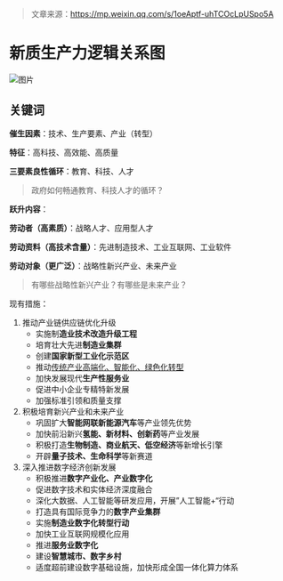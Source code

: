 > 文章来源：https://mp.weixin.qq.com/s/1oeAptf-uhTCOcLpUSpo5A

# 新质生产力逻辑关系图

![图片](https://mmbiz.qpic.cn/sz_mmbiz_jpg/j2MXcpDZ8q1L1gqkZiaew2WIeWoQYiaDqswJI4eQUaODcHyQjWEiaZ788vQXzKzDblAb5o8aZSmvtErWEUtiaMibiaiaQ/640?wx_fmt=jpeg&from=appmsg&wxfrom=13)

## 关键词

**催生因素**：技术、生产要素、产业（转型）

**特征**：高科技、高效能、高质量



**三要素良性循环**：教育、科技、人才

> 政府如何畅通教育、科技人才的循环？



**跃升内容**：

**劳动者（高素质）**：战略人才、应用型人才

**劳动资料（高技术含量）**：先进制造技术、工业互联网、工业软件

**劳动对象（更广泛）**：战略性新兴产业、未来产业

> 有哪些战略性新兴产业？有哪些是未来产业？



现有措施：

1. 推动产业链供应链优化升级
   - 实施制**造业技术改造升级工程**
   - 培育壮大先进**制造业集群**
   - 创建**国家新型工业化示范区**
   - 推动<u>传统产业高端化、智能化、绿色化转型</u>
   - 加快发展现代**生产性服务业**
   - 促进中小企业专精特新发展
   - 加强标准引领和质量支撑
2. 积极培育新兴产业和未来产业
   - 巩固扩大**智能网联新能源汽车**等产业领先优势
   - 加快前沿新兴**氢能、新材料、创新药**等产业发展
   - 积极打造**生物制造、商业航天、低空经济**等新增长引擎
   - 开辟**量子技术、生命科学**等新赛道
3. 深入推进数字经济创新发展
   - 积极推进**数字产业化、产业数字化**
   - 促进数字技术和实体经济深度融合
   - 深化大数据、人工智能等研发应用，开展”人工智能+“行动
   - 打造具有国际竞争力的**数字产业集群**
   - 实施**制造业数字化转型行动**
   - 加快工业互联网规模化应用
   - 推进**服务业数字化**
   - 建设**智慧城市、数字乡村**
   - 适度超前建设数字基础设施，加快形成全国一体化算力体系